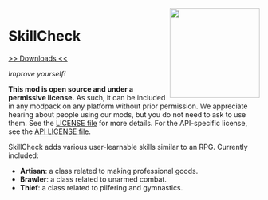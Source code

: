 <img src="icon.png" align="right" width="180px"/>

# SkillCheck


[>> Downloads <<](https://github.com/CottonMC/SkillCheck/releases)

*Improve yourself!*

**This mod is open source and under a permissive license.** As such, it can be included in any modpack on any platform without prior permission. We appreciate hearing about people using our mods, but you do not need to ask to use them. See the [LICENSE file](LICENSE) for more details. For the API-specific license, see the [API LICENSE file](src/main/java/io/github/cottonmc/cotton/skillcheck/api/API_LICENSE.txt).

SkillCheck adds various user-learnable skills similar to an RPG. Currently included:
- **Artisan**: a class related to making professional goods.
- **Brawler**: a class related to unarmed combat.
- **Thief**: a class related to pilfering and gymnastics.
